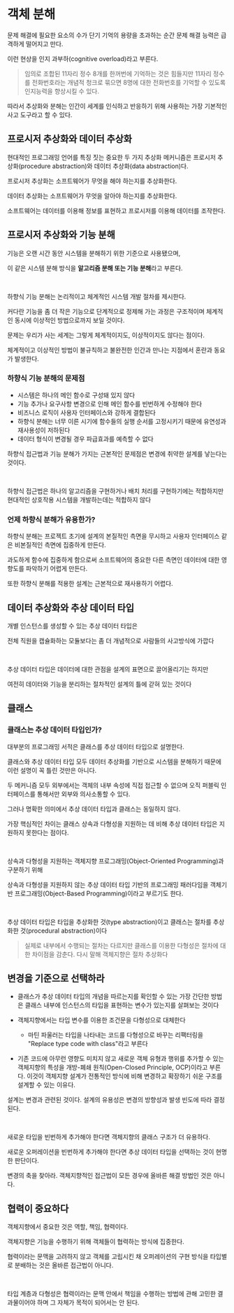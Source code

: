 # 객체 분해

문제 해결에 필요한 요소의 수가 단기 기억의 용량을 초과하는 순간 문제 해결 능력은 급격하게 떨어지고 만다.

이런 현상을 인지 과부하(cognitive overload)라고 부른다.

> 임의로 조합된 11자리 정수 8개를 한꺼번에 기억하는 것은 힘들지만 11자리 정수를 전화번호라는 개념적 청크로 묶으면 8명에 대한 전화번호를 기억할 수 있도록 인지능력을 향상시킬 수 있다.

따라서 추상화와 분해는 인간이 세계를 인식하고 반응하기 위해 사용하는 가장 기본적인 사고 도구라고 할 수 있다.

## 프로시저 추상화와 데이터 추상화

현대적인 프로그래밍 언어를 특징 짓는 중요한 두 가지 추상화 메커니즘은 프로시저 추상화(procedure abstraction)와 데이터 추상화(data abstraction)다.

프로시저 추상화는 소프트웨어가 무엇을 해야 하는지를 추상화한다.

데이터 추상화는 소프트웨어가 무엇을 알아야 하는지를 추상화한다.

소프트웨어는 데이터를 이용해 정보를 표현하고 프로시저를 이용해 데이터를 조작한다.

## 프로시저 추상화와 기능 분해

기능은 오랜 시간 동안 시스템을 분해하기 위한 기준으로 사용됐으며,

이 같은 시스템 분해 방식을 **알고리즘 분해 또는 기능 분해**라고 부른다.

<br />

하향식 기능 분해는 논리적이고 체계적인 시스템 개발 절차를 제시한다.

커다란 기능을 좀 더 작은 기능으로 단계적으로 정제해 가는 과정은 구조적이며 체계적인 동시에 이상적인 방법으로까지 보일 것이다.

문제는 우리가 사는 세계는 그렇게 체계적이지도, 이상적이지도 않다는 점이다.

체계적이고 이상적인 방법이 불규칙하고 불완전한 인간과 만나는 지점에서 혼란과 동요가 발생한다.

### 하향식 기능 분해의 문제점

- 시스템은 하나의 메인 함수로 구성돼 있지 않다
- 기능 추가나 요구사항 변경으로 인해 메인 함수를 빈번하게 수정해야 한다
- 비즈니스 로직이 사용자 인터페이스와 강하게 결합된다
- 하향식 분해는 너무 이른 시기에 함수들의 실행 순서를 고정시키기 때문에 유연성과 재사용성이 저하된다
- 데이터 형식이 변경될 경우 파급효과를 예측할 수 없다

하향식 접근법과 기능 분해가 가지는 근본적인 문제점은 변경에 취약한 설계를 낳는다는 것이다.

<br />

하향식 접근법은 하나의 알고리즘을 구현하거나 배치 처리를 구현하기에는 적합하지만 현대적인 상호작용 시스템을 개발하는데는 적합하지 않다

### 언제 하향식 분해가 유용한가?

하향식 분해는 프로젝트 초기에 설계의 본질적인 측면을 무시하고 사용자 인터페이스 같은 비본질적인 측면에 집중하게 만든다.

과도하게 함수에 집중하게 함으로써 소프트웨어의 중요한 다른 측면인 데이터에 대한 영향도를 파악하기 어렵게 만든다.

또한 하향식 분해를 적용한 설계는 근본적으로 재사용하기 어렵다.

## 데이터 추상화와 추상 데이터 타입

개별 인스턴스를 생성할 수 있는 추상 데이터 타입은

전체 직원을 캡슐화하는 모듈보다는 좀 더 개념적으로 사람들의 사고방식에 가깝다

<br />

추상 데이터 타입은 데이터에 대한 관점을 설계의 표면으로 끌어올리기는 하지만

여전히 데이터와 기능을 분리하는 절차적인 설계의 틀에 갇혀 있는 것이다

## 클래스

### 클래스는 추상 데이터 타입인가?

대부분의 프로그래밍 서적은 클래스를 추상 데이터 타입으로 설명한다.

클래스와 추상 데이터 타입 모두 데이터 추상화를 기반으로 시스템을 분해하기 때문에 이런 설명이 꼭 틀린 것만은 아니다.

두 메커니즘 모두 외부에서는 객체의 내부 속성에 직접 접근할 수 없으며 오직 퍼블릭 인터페이스를 통해서만 외부와 의사소통할 수 있다.

그러나 명확한 의미에서 추상 데이터 타입과 클래스는 동일하지 않다.

가장 핵심적인 차이는 클래스 상속과 다형성을 지원하는 데 비해 추상 데이터 타입은 지원하지 못한다는 점이다.

<br />

상속과 다형성을 지원하는 객체지향 프로그래밍(Object-Oriented Programming)과 구분하기 위해

상속과 다형성을 지원하지 않는 추상 데이터 타입 기반의 프로그래밍 패러다임을 객체기반 프로그래밍(Object-Based Programming)이라고 부르기도 한다.

<br />

추상 데이터 타입은 타입을 추상화한 것(type abstraction)이고 클래스는 절차를 추상화한 것(procedural abstraction)이다

> 실제로 내부에서 수행되는 절차는 다르지만 클래스를 이용한 다형성은 절차에 대한 차이점을 감춘다. 다시 말해 객체지향은 절차 추상화다

## 변경을 기준으로 선택하라

- 클래스가 추상 데이터 타입의 개념을 따르는지를 확인할 수 있는 가장 간단한 방법은 클래스 내부에 인스턴스의 타입을 표현하는 변수가 있는지를 살펴보는 것이다

- 객체지향에서는 타입 변수를 이용한 조건문을 다형성으로 대체한다

  - 마틴 파울러는 타입을 나타내는 코드를 다형성으로 바꾸는 리팩터링을 "Replace type code with class"라고 부른다

- 기존 코드에 아무런 영향도 미치지 않고 새로운 객체 유형과 행위를 추가할 수 있는 객체지향의 특성을 개방-폐쇄 원칙(Open-Closed Principle, OCP)이라고 부른다. 이것이 객체지향 설계가 전통적인 방식에 비해 변경하고 확장하기 쉬운 구조를 설계할 수 있는 이유다.

설계는 변경과 관련된 것이다. 설계의 유용성은 변경의 방향성과 발생 빈도에 따라 결정된다.

<br />

새로운 타입을 빈번하게 추가해야 한다면 객체지향의 클래스 구조가 더 유용하다.

새로운 오퍼레이션을 빈번하게 추가해야 한다면 추상 데이터 타입을 선택하는 것이 현명한 판단이다.

변경의 축을 찾아라. 객체지향적인 접근법이 모든 경우에 올바른 해결 방법인 것은 아니다.

## 협력이 중요하다

객체지향에서 중요한 것은 역할, 책임, 협력이다.

객체지향은 기능을 수행하기 위해 객체들이 협력하는 방식에 집중한다.

협력이라는 문맥을 고려하지 않고 객체를 고립시킨 채 오퍼레이션의 구현 방식을 타입별로 분배하는 것은 올바른 접근법이 아니다.

<br />

타입 계층과 다형성은 협력이라는 문맥 안에서 책임을 수행하는 방법에 관해 고민한 결과물이어야 하며 그 자체가 목적이 되어서는 안 된다.
